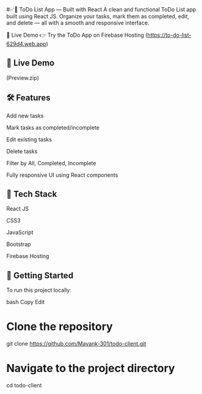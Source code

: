 #✅📝 ToDo List App — Built with React
A clean and functional ToDo List app built using React JS. Organize your tasks, mark them as completed, edit, and delete — all with a smooth and responsive interface.

🔗 Live Demo
👉 Try the ToDo App on Firebase Hosting
(https://to-do-list-629d4.web.app)

## 🔗 Live Demo

(Preview.zip)


## 🛠 Features

Add new tasks

Mark tasks as completed/incomplete

Edit existing tasks

Delete tasks

Filter by All, Completed, Incomplete

Fully responsive UI using React components

## 📂 Tech Stack

React JS

CSS3

JavaScript 

Bootstrap

Firebase Hosting

## 🚀 Getting Started

To run this project locally:

bash
Copy
Edit
# Clone the repository
git clone https://github.com/Mayank-301/todo-client.git

# Navigate to the project directory
cd todo-client


